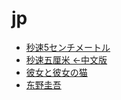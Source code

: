 # jp

* [秒速5センチメートル](byosokugosenntimetoru '秒速5センチメートル')
* [秒速五厘米 ←中文版](byosokugosenntimetoru.zh '秒速五厘米')
* [彼女と彼女の猫](kanojotokanojononeko)
* [东野圭吾](books/dongye/ '东野圭吾 日本原文')
